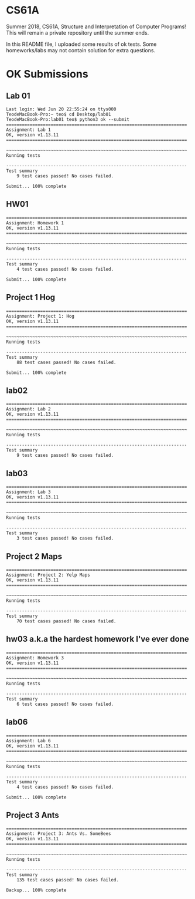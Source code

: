# CS61A
Summer 2018, CS61A, Structure and Interpretation of Computer Programs! This will remain a private repository until the summer ends.

In this README file, I uploaded some results of ok tests. Some homeworks/labs may not contain solution for extra questions.


# OK Submissions

## Lab 01
```
Last login: Wed Jun 20 22:55:24 on ttys000
TeodeMacBook-Pro:~ teo$ cd Desktop/lab01
TeodeMacBook-Pro:lab01 teo$ python3 ok --submit
=====================================================================
Assignment: Lab 1
OK, version v1.13.11
=====================================================================

~~~~~~~~~~~~~~~~~~~~~~~~~~~~~~~~~~~~~~~~~~~~~~~~~~~~~~~~~~~~~~~~~~~~~
Running tests

---------------------------------------------------------------------
Test summary
    9 test cases passed! No cases failed.

Submit... 100% complete
```

## HW01
```
=====================================================================
Assignment: Homework 1
OK, version v1.13.11
=====================================================================

~~~~~~~~~~~~~~~~~~~~~~~~~~~~~~~~~~~~~~~~~~~~~~~~~~~~~~~~~~~~~~~~~~~~~
Running tests

---------------------------------------------------------------------
Test summary
    4 test cases passed! No cases failed.

Submit... 100% complete
```

## Project 1 Hog
```
=====================================================================
Assignment: Project 1: Hog
OK, version v1.13.11
=====================================================================

~~~~~~~~~~~~~~~~~~~~~~~~~~~~~~~~~~~~~~~~~~~~~~~~~~~~~~~~~~~~~~~~~~~~~
Running tests

---------------------------------------------------------------------
Test summary
    88 test cases passed! No cases failed.

Submit... 100% complete
```

## lab02
```
=====================================================================
Assignment: Lab 2
OK, version v1.13.11
=====================================================================

~~~~~~~~~~~~~~~~~~~~~~~~~~~~~~~~~~~~~~~~~~~~~~~~~~~~~~~~~~~~~~~~~~~~~
Running tests

---------------------------------------------------------------------
Test summary
    9 test cases passed! No cases failed.
```

## lab03
```
=====================================================================
Assignment: Lab 3
OK, version v1.13.11
=====================================================================

~~~~~~~~~~~~~~~~~~~~~~~~~~~~~~~~~~~~~~~~~~~~~~~~~~~~~~~~~~~~~~~~~~~~~
Running tests

---------------------------------------------------------------------
Test summary
    3 test cases passed! No cases failed.
```

## Project 2 Maps
```
=====================================================================
Assignment: Project 2: Yelp Maps
OK, version v1.13.11
=====================================================================

~~~~~~~~~~~~~~~~~~~~~~~~~~~~~~~~~~~~~~~~~~~~~~~~~~~~~~~~~~~~~~~~~~~~~
Running tests

---------------------------------------------------------------------
Test summary
    70 test cases passed! No cases failed.
```
## hw03 a.k.a the hardest homework I've ever done
```
=====================================================================
Assignment: Homework 3
OK, version v1.13.11
=====================================================================

~~~~~~~~~~~~~~~~~~~~~~~~~~~~~~~~~~~~~~~~~~~~~~~~~~~~~~~~~~~~~~~~~~~~~
Running tests

---------------------------------------------------------------------
Test summary
    6 test cases passed! No cases failed.
```
## lab06
```
=====================================================================
Assignment: Lab 6
OK, version v1.13.11
=====================================================================

~~~~~~~~~~~~~~~~~~~~~~~~~~~~~~~~~~~~~~~~~~~~~~~~~~~~~~~~~~~~~~~~~~~~~
Running tests

---------------------------------------------------------------------
Test summary
    4 test cases passed! No cases failed.

Submit... 100% complete
```

## Project 3 Ants
```
=====================================================================
Assignment: Project 3: Ants Vs. SomeBees
OK, version v1.13.11
=====================================================================

~~~~~~~~~~~~~~~~~~~~~~~~~~~~~~~~~~~~~~~~~~~~~~~~~~~~~~~~~~~~~~~~~~~~~
Running tests

---------------------------------------------------------------------
Test summary
    135 test cases passed! No cases failed.

Backup... 100% complete

```
